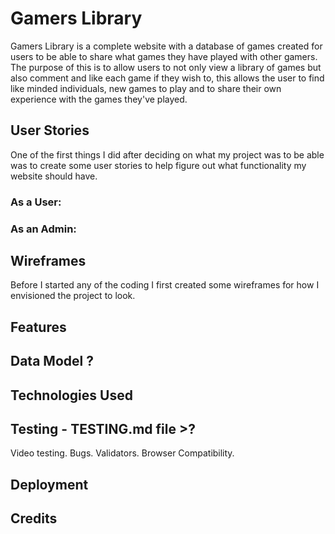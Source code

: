# Gamers Library
Gamers Library is a complete website with a database of games created for users to be able to share what games they have played with other gamers. The purpose of this is to allow users to not only view a library of games but also comment and like each game if they wish to, this allows the user to find like minded individuals, new games to play and to share their own experience with the games they've played.

## User Stories
One of the first things I did after deciding on what my project was to be able was to create some user stories to help figure out what functionality my website should have.

### As a User:

### As an Admin:

## Wireframes
Before I started any of the coding I first created some wireframes for how I envisioned the project to look.


## Features

## Data Model ?

## Technologies Used

## Testing - TESTING.md file >?
Video testing.
Bugs.
Validators.
Browser Compatibility.

## Deployment

## Credits